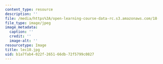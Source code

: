 ```yaml
---
content_type: resource
description: ''
file: /media/https%3A/open-learning-course-data-rc.s3.amazonaws.com/18-01sc-single-variable-calculus-fall-2010/b1a7fab4022f265166db72f5799c0827_lec10.jpg
file_type: image/jpeg
image_metadata:
  caption: ''
  credit: ''
  image-alt: ''
resourcetype: Image
title: lec10.jpg
uid: b1a7fab4-022f-2651-66db-72f5799c0827
---
```

